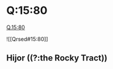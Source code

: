 
# Q:15:80

[Q.15:80](https://quran.com/15:80/tafsirs/ar-tafsir-al-tabari)

![[Qrsed#15:80]]

## Hijor ((?:the Rocky Tract))

